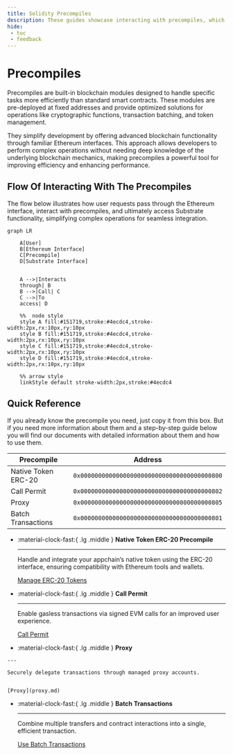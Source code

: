 ```yaml
---
title: Solidity Precompiles
description: These guides showcase interacting with precompiles, which expose Substrate features via the easy-to-access Ethereum API of Tanssi EVM ContainerChains.
hide:
 - toc
 - feedback
---
```


# Precompiles

Precompiles are built-in blockchain modules designed to handle specific tasks more efficiently than standard smart contracts. These modules are pre-deployed at fixed addresses and provide optimized solutions for operations like cryptographic functions, transaction batching, and token management.

They simplify development by offering advanced blockchain functionality through familiar Ethereum interfaces. This approach allows developers to perform complex operations without needing deep knowledge of the underlying blockchain mechanics, making precompiles a powerful tool for improving efficiency and enhancing performance.

## Flow Of Interacting With The Precompiles
 
 The flow below illustrates how user requests pass through the Ethereum interface, interact with precompiles, and ultimately access Substrate functionality, simplifying complex operations for seamless integration.


```mermaid
graph LR
    
    A[User]
    B[Ethereum Interface]
    C[Precompile]
    D[Substrate Interface]

    
    A -->|Interacts 
    through| B
    B -->|Call| C
    C -->|To 
    access| D

    %%  node style
    style A fill:#151719,stroke:#4ecdc4,stroke-width:2px,rx:10px,ry:10px
    style B fill:#151719,stroke:#4ecdc4,stroke-width:2px,rx:10px,ry:10px
    style C fill:#151719,stroke:#4ecdc4,stroke-width:2px,rx:10px,ry:10px
    style D fill:#151719,stroke:#4ecdc4,stroke-width:2px,rx:10px,ry:10px

    %% arrow style
    linkStyle default stroke-width:2px,stroke:#4ecdc4
```


## Quick Reference

If you already know the precompile you need, just copy it from this box. But if you need more information about them and a step-by-step guide below you will find our documents with detailed information about them and how to use them.

| Precompile               | Address                              |
|--------------------------|--------------------------------------|
| Native Token ERC-20      | `0x0000000000000000000000000000000000000800` |
| Call Permit              | `0x0000000000000000000000000000000000000802` |
| Proxy                    | `0x0000000000000000000000000000000000000805` |
| Batch Transactions       | `0x0000000000000000000000000000000000000801` |


<div class="grid cards" markdown>

-   :material-clock-fast:{ .lg .middle } __Native Token ERC-20 Precompile__

    ---
    
    Handle and integrate your appchain’s native token using the ERC-20 interface, ensuring compatibility with Ethereum tools and wallets.
    
    [Manage ERC-20 Tokens](external-assets-erc20.md)


 -  :material-clock-fast:{ .lg .middle } __Call Permit__

    ---
    
    Enable gasless transactions via signed EVM calls for an improved user experience.
    
    [Call Permit](call-permit.md)      


 -   :material-clock-fast:{ .lg .middle } __Proxy__

    ---
    
    Securely delegate transactions through managed proxy accounts.

    
    [Proxy](proxy.md)      

-   :material-clock-fast:{ .lg .middle } __Batch Transactions__

    ---
    
    Combine multiple transfers and contract interactions into a single, efficient transaction.
    
    [Use Batch Transactions](batch.md)  

</div>